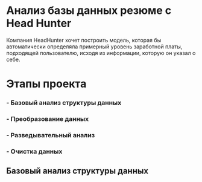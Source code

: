 # Анализ базы данных резюме c Head Hunter
Компания HeadHunter хочет построить модель, которая бы автоматически определяла примерный уровень заработной платы, подходящей пользователю, исходя из информации, которую он указал о себе.

# Этапы проекта

### - Базовый анализ структуры данных
### - Преобразование данных
### - Разведывательный анализ
### - Очистка данных

## Базовый анализ структуры данных
